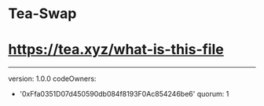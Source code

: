 # Tea-Swap
# https://tea.xyz/what-is-this-file
---
version: 1.0.0
codeOwners:
  - '0xFfa0351D07d450590db084f8193F0Ac854246be6'
quorum: 1
